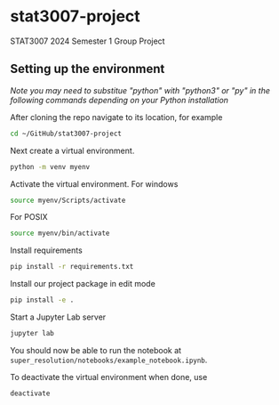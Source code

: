 # stat3007-project
STAT3007 2024 Semester 1 Group Project

## Setting up the environment
*Note you may need to substitue "python" with "python3" or "py" in the following commands depending on your Python installation*

After cloning the repo navigate to its location, for example 
```bash
cd ~/GitHub/stat3007-project
```
Next create a virtual environment.
```bash
python -m venv myenv
```
Activate the virtual environment. For windows
```bash
source myenv/Scripts/activate
```
For POSIX
```bash
source myenv/bin/activate
```
Install requirements
```bash
pip install -r requirements.txt
```
Install our project package in edit mode
```bash
pip install -e .
```
Start a Jupyter Lab server
```bash
jupyter lab
```
You should now be able to run the notebook at `super_resolution/notebooks/example_notebook.ipynb`.

To deactivate the virtual environment when done, use
```bash
deactivate
```